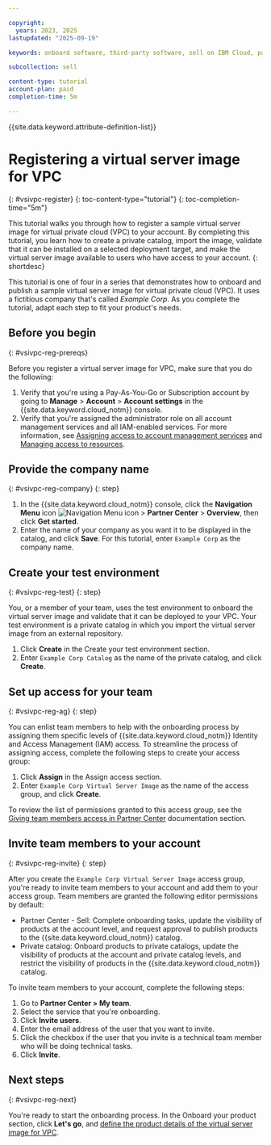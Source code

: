 ```yaml
---

copyright:
  years: 2023, 2025
lastupdated: "2025-09-19"

keywords: onboard software, third-party software, sell on IBM Cloud, partner center, virtual server image, vpc, vsi, register, virtual private cloud

subcollection: sell

content-type: tutorial
account-plan: paid
completion-time: 5m

---
```


{{site.data.keyword.attribute-definition-list}}


# Registering a virtual server image for VPC
{: #vsivpc-register}
{: toc-content-type="tutorial"}
{: toc-completion-time="5m"}

This tutorial walks you through how to register a sample virtual server image for virtual private cloud (VPC) to your account. By completing this tutorial, you learn how to create a private catalog, import the image, validate that it can be installed on a selected deployment target, and make the virtual server image available to users who have access to your account.
{: shortdesc}

This tutorial is one of four in a series that demonstrates how to onboard and publish a sample virtual server image for virtual private cloud (VPC). It uses a fictitious company that's called *Example Corp*. As you complete the tutorial, adapt each step to fit your product's needs.

## Before you begin
{: #vsivpc-reg-prereqs}

Before you register a virtual server image for VPC, make sure that you do the following:

1. Verify that you're using a Pay-As-You-Go or Subscription account by going to **Manage** > **Account** > **Account settings** in the {{site.data.keyword.cloud_notm}} console.
1. Verify that you're assigned the administrator role on all account management services and all IAM-enabled services. For more information, see [Assigning access to account management services](/docs/account?topic=account-account-services) and [Managing access to resources](/docs/account?topic=account-assign-access-resources).

## Provide the company name
{: #vsivpc-reg-company}
{: step}

1.  In the {{site.data.keyword.cloud_notm}} console, click the **Navigation Menu** icon ![Navigation Menu icon](../icons/icon_hamburger.svg "Menu") > **Partner Center** > **Overview**, then click **Get started**.
2. Enter the name of your company as you want it to be displayed in the catalog, and click **Save**. For this tutorial, enter `Example Corp` as the company name.

## Create your test environment
{: #vsivpc-reg-test}
{: step}

You, or a member of your team, uses the test environment to onboard the virtual server image and validate that it can be deployed to your VPC. Your test environment is a private catalog in which you import the virtual server image from an external repository.

1. Click **Create** in the Create your test environment section.
1. Enter `Example Corp Catalog` as the name of the private catalog, and click **Create**.

## Set up access for your team
{: #vsivpc-reg-ag}
{: step}

You can enlist team members to help with the onboarding process by assigning them specific levels of {{site.data.keyword.cloud_notm}} Identity and Access Management (IAM) access. To streamline the process of assigning access, complete the following steps to create your access group:

1. Click **Assign** in the Assign access section.
1. Enter `Example Corp Virtual Server Image` as the name of the access group, and click **Create**.

To review the list of permissions granted to this access group, see the [Giving team members access in Partner Center](/docs/sell?topic=sell-iam-access-pc-sell#give-access-pc) documentation section.

## Invite team members to your account
{: #vsivpc-reg-invite}
{: step}

After you create the `Example Corp Virtual Server Image` access group, you're ready to invite team members to your account and add them to your access group. Team members are granted the following editor permissions by default:

* Partner Center - Sell: Complete onboarding tasks, update the visibility of products at the account level, and request approval to publish products to the {{site.data.keyword.cloud_notm}} catalog.
* Private catalog: Onboard products to private catalogs, update the visibility of products at the account and private catalog levels, and restrict the visibility of products in the {{site.data.keyword.cloud_notm}} catalog.

To invite team members to your account, complete the following steps:

1. Go to **Partner Center > My team**.
1. Select the service that you're onboarding.
1. Click **Invite users**.
1. Enter the email address of the user that you want to invite.
1. Click the checkbox if the user that you invite is a technical team member who will be doing technical tasks.
1. Click **Invite**.

## Next steps
{: #vsivpc-reg-next}

You're ready to start the onboarding process. In the Onboard your product section, click **Let's go**, and [define the product details of the virtual server image for VPC](/docs/sell?topic=sell-vsivpc-define).
